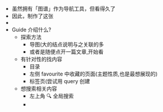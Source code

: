 - 虽然拥有「图谱」作为导航工具，但看得久了
- 因此，制作了这张
-
- Guide 介绍什么?
	- 探索方法
		- 导图(大的结点说明与之关联的多
		- 或者是随便点开一篇文章,开始看
	- 有针对性的找内容
		- 目录
		- 左侧 favourite 中收藏的页面(主题性质,也是最想展现的)
		- 标签页(尝试用 query 创建
	- 想搜索相关内容
		- 左上角 🔍 全局搜索
		-